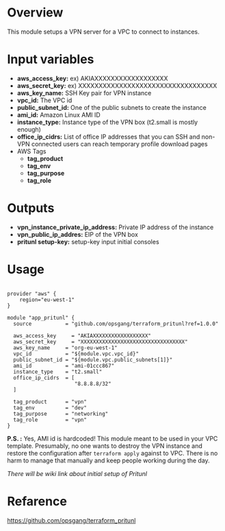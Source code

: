 # Overview
This module setups a VPN server for a VPC to connect to instances.

# Input variables

* **aws_access_key:** ex) AKIAXXXXXXXXXXXXXXXXXX
* **aws_secret_key:** ex) XXXXXXXXXXXXXXXXXXXXXXXXXXXXXXXXXX
* **aws_key_name:** SSH Key pair for VPN instance
* **vpc_id:** The VPC id
* **public_subnet_id:** One of the public subnets to create the instance
* **ami_id:** Amazon Linux AMI ID
* **instance_type:** Instance type of the VPN box (t2.small is mostly enough)
* **office_ip_cidrs:** List of office IP addresses that you can SSH and non-VPN connected users can reach temporary profile download pages
* AWS Tags
  * **tag_product**
  * **tag_env**
  * **tag_purpose**
  * **tag_role**

# Outputs
* **vpn_instance_private_ip_address:** Private IP address of the instance
* **vpn_public_ip_addres:** EIP of the VPN box
* **pritunl setup-key:** setup-key input initial consoles


# Usage

```

provider "aws" {
	region="eu-west-1"
}

module "app_pritunl" {
  source           = "github.com/opsgang/terraform_pritunl?ref=1.0.0"

  aws_access_key     = "AKIAXXXXXXXXXXXXXXXXXX"
  aws_secret_key     = "XXXXXXXXXXXXXXXXXXXXXXXXXXXXXXXXXX"
  aws_key_name     = "org-eu-west-1"
  vpc_id           = "${module.vpc.vpc_id}"
  public_subnet_id = "${module.vpc.public_subnets[1]}"
  ami_id           = "ami-01ccc867"
  instance_type    = "t2.small"
  office_ip_cidrs  = [
                      "8.8.8.8/32"
  ]

  tag_product      = "vpn"
  tag_env          = "dev"
  tag_purpose      = "networking"
  tag_role         = "vpn"
}
```

**P.S. :** Yes, AMI id is hardcoded! This module meant to be used in your VPC template. Presumably, no one wants to destroy the VPN instance and restore the configuration after `terraform apply` against to VPC. There is no harm to manage that manually and keep people working during the day.

*There will be wiki link about initial setup of Pritunl*

# Refarence
https://github.com/opsgang/terraform_pritunl
